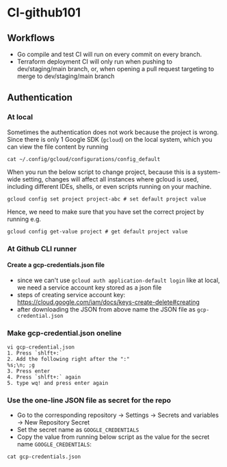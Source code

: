 # CI-github101

## Workflows
- Go compile and test CI will run on every commit on every branch.
- Terraform deployment CI will only run when pushing to dev/staging/main branch, or, when opening a pull request targeting to merge to dev/staging/main branch


## Authentication
### At local
Sometimes the authentication does not work because the project is wrong.  
Since there is only 1 Google SDK (`gcloud`) on the local system, which you can view the file content by running
```shell
cat ~/.config/gcloud/configurations/config_default
```
When you run the below script to change project, because this is a system-wide setting, changes will affect all instances where gcloud is used, including different IDEs, shells, or even scripts running on your machine.
```shell
gcloud config set project project-abc # set default project value
```

Hence, we need to make sure that you have set the correct project by running e.g.
```shell
gcloud config get-value project # get default project value
```

### At Github CLI runner
#### Create a gcp-credentials.json file 
- since we can't use `gcloud auth application-default login` like at local, we need a service account key stored as a json file
- steps of creating service account key: https://cloud.google.com/iam/docs/keys-create-delete#creating
- after downloading the JSON from above name the JSON file as `gcp-credential.json`

### Make gcp-credential.json oneline
```shell
vi gcp-credential.json
1. Press `shlft+:`
2. Add the following right after the ":"
%s;\n; ;g
3. Press enter
4. Press `shlft+:` again
5. type wq! and press enter again
```

### Use the one-line JSON file as secret for the repo
- Go to the corresponding repository -> Settings -> Secrets and variables -> New Repository Secret
- Set the secret name as `GOOGLE_CREDENTIALS`
- Copy the value from running below script as the value for the secret name `GOOGLE_CREDENTIALS`:
```shell
cat gcp-credentials.json
```